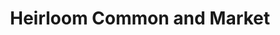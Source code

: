 ---
title: "Heirloom Common and Market"
url: /midway/heirloom-common-and-market/
shop: convenience
---